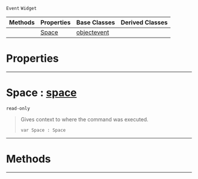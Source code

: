  `Event` `Widget`



|Methods|Properties|Base Classes|Derived Classes|
|---|---|---|---|
| |[ Space](commandevent.md#space-zilch-engine-docume)|[objectevent](objectevent.md)| |


 #  Properties


---  
 #  Space : [space](space.md)

 `read-only`

> Gives context to where the command was executed.
> ```TS:Nada
> var Space : Space


---  
 #  Methods


---  
 

 